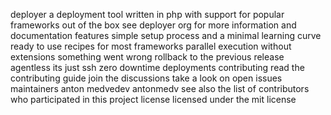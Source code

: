 deployer a deployment tool written in php with support for popular frameworks out of the box see deployer org for more information and documentation features simple setup process and a minimal learning curve ready to use recipes for most frameworks parallel execution without extensions something went wrong rollback to the previous release agentless its just ssh zero downtime deployments contributing read the contributing guide join the discussions take a look on open issues maintainers anton medvedev antonmedv see also the list of contributors who participated in this project license licensed under the mit license